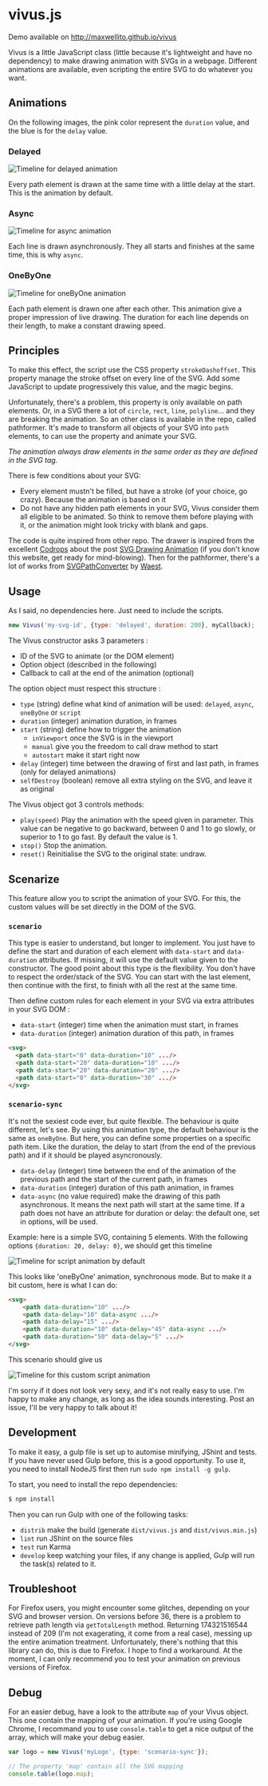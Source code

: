 # vivus.js

Demo available on http://maxwellito.github.io/vivus

Vivus is a little JavaScript class (little because it's lightweight and have no dependency) to make drawing animation with SVGs in a webpage. Different animations are available, even scripting the entire SVG to do whatever you want.

## Animations

On the following images, the pink color represent the `duration` value, and the blue is for the `delay` value.

### Delayed

![Timeline for delayed animation](https://raw.github.com/maxwellito/vivus/master/assets/delayed.png)

Every path element is drawn at the same time with a little delay at the start. This is the animation by default.

### Async

![Timeline for async animation](https://raw.github.com/maxwellito/vivus/master/assets/async.png)

Each line is drawn asynchronously. They all starts and finishes at the same time, this is why `async`.

### OneByOne

![Timeline for oneByOne animation](https://raw.github.com/maxwellito/vivus/master/assets/oneByOne.png)

Each path element is drawn one after each other. This animation give a proper impression of live drawing. The duration for each line depends on their length, to make a constant drawing speed.

## Principles

To make this effect, the script use the CSS property `strokeDashoffset`. This property manage the stroke offset on every line of the SVG. Add some JavaScript to update progressively this value, and the magic begins.

Unfortunately, there's a problem, this property is only available on path elements. Or, in a SVG there a lot of `circle`, `rect`, `line`, `polyline`... and they are breaking the animation. So an other class is available in the repo, called pathformer. It's made to transform all objects of your SVG into `path` elements, to can use the property and animate your SVG.

*The animation always draw elements in the same order as they are defined in the SVG tag.*

There is few conditions about your SVG:

- Every element mustn't be filled, but have a stroke (of your choice, go crazy). Because the animation is based on it
- Do not have any hidden path elements in your SVG, Vivus consider them all eligible to be animated. So think to remove them before playing with it, or the animation might look tricky with blank and gaps.

The code is quite inspired from other repo. The drawer is inspired from the excellent [Codrops](http://tympanus.net/codrops/) about the post [SVG Drawing Animation](http://tympanus.net/codrops/2013/12/30/svg-drawing-animation/) (if you don't know this website, get ready for mind-blowing). Then for the pathformer, there's a lot of works from [SVGPathConverter](https://github.com/Waest/SVGPathConverter) by [Waest](https://github.com/Waest).

## Usage

As I said, no dependencies here. Just need to include the scripts.

```js
new Vivus('my-svg-id', {type: 'delayed', duration: 200}, myCallback);
```

The Vivus constructor asks 3 parameters :

- ID of the SVG to animate (or the DOM element)
- Option object (described in the following)
- Callback to call at the end of the animation (optional)


The option object must respect this structure :

- `type` (string) define what kind of animation will be used: `delayed`, `async`, `oneByOne` or `script`
- `duration` (integer) animation duration, in frames
- `start` (string)
define how to trigger the animation
  - `inViewport` once the SVG is in the viewport
  - `manual` give you the freedom to call draw method to start
  - `autostart` make it start right now
- `delay` (integer)
time between the drawing of first and last path, in frames (only for delayed animations)
- `selfDestroy` (boolean) remove all extra styling on the SVG, and leave it as original

The Vivus object got 3 controls methods:

- `play(speed)` Play the animation with the speed given in parameter. This value can be negative to go backward, between 0 and 1 to go slowly, or superior to 1 to go fast. By default the value is 1.
- `stop()` Stop the animation.
- `reset()` Reinitialise the SVG to the original state: undraw.

## Scenarize

This feature allow you to script the animation of your SVG. For this, the custom values will be set directly in the DOM of the SVG.

### `scenario`

This type is easier to understand, but longer to implement. You just have to define the start and duration of each element with `data-start` and `data-duration` attributes. If missing, it will use the default value given to the constructor.
The good point about this type is the flexibility. You don't have to respect the order/stack of the SVG. You can start with the last element, then continue with the first, to finish with all the rest at the same time.

Then define custom rules for each element in your SVG via extra attributes in your SVG DOM :

- `data-start` (integer)
time when the animation must start, in frames
- `data-duration` (integer)
animation duration of this path, in frames


```html
<svg>
  <path data-start="0" data-duration="10" .../>
  <path data-start="20" data-duration="10" .../>
  <path data-start="20" data-duration="20" .../>
  <path data-start="0" data-duration="30" .../>
</svg>
```

### `scenario-sync`

It's not the sexiest code ever, but quite flexible. The behaviour is quite different, let's see.
By using this animation type, the default behaviour is the same as `oneByOne`. But here, you can define some properties on a specific path item. Like the duration, the delay to start (from the end of the previous path) and if it should be played asyncronously.

- `data-delay` (integer)
time between the end of the animation of the previous path and the start of the current path, in frames
- `data-duration` (integer)
duration of this path animation, in frames
- `data-async` (no value required)
make the drawing of this path asynchronous. It means the next path will start at the same time.
If a path does not have an attribute for duration or delay: the default one, set in options, will be used.

Example: here is a simple SVG, containing 5 elements. With the following options `{duration: 20, delay: 0}`, we should get this timeline

![Timeline for script animation by default](https://raw.github.com/maxwellito/vivus/master/assets/script_default.png)

This looks like 'oneByOne' animation, synchronous mode. But to make it a bit custom, here is what I can do:

```html
<svg>
	<path data-duration="10" .../>
	<path data-delay="10" data-async .../>
	<path data-delay="15" .../>
	<path data-duration="10" data-delay="45" data-async .../>
	<path data-duration="50" data-delay="5" .../>
</svg>
```

This scenario should give us

![Timeline for this custom script animation](https://raw.github.com/maxwellito/vivus/master/assets/script_custom.png)


I'm sorry if it does not look very sexy, and it's not really easy to use. I'm happy to make any change, as long as the idea sounds interesting. Post an issue, I'll be very happy to talk about it!

## Development

To make it easy, a gulp file is set up to automise minifying, JShint and tests.
If you have never used Gulp before, this is a good opportunity. To use it, you need to install NodeJS first then run `sudo npm install -g gulp`.

To start, you need to install the repo dependencies:

```bash
$ npm install
```

Then you can run Gulp with one of the following tasks:

- `distrib` make the build (generate `dist/vivus.js` and `dist/vivus.min.js`)
- `lint` run JShint on the source files
- `test` run Karma
- `develop` keep watching your files, if any change is applied, Gulp will run the task(s) related to it.

## Troubleshoot

For Firefox users, you might encounter some glitches, depending on your SVG and browser version. On versions before 36, there is a problem to retrieve path length via `getTotalLength` method. Returning 174321516544 instead of 209 (I'm not exagerating, it come from a real case), messing up the entire animation treatment. Unfortunately, there's nothing that this library can do, this is due to Firefox. I hope to find a workaround. At the moment, I can only recommend you to test your animation on previous versions of Firefox.

## Debug

For an easier debug, have a look to the attribute `map` of your Vivus object. This one contain the mapping of your animation. If you're using Google Chrome, I recommand you to use `console.table` to get a nice output of the array, which will make your debug easier.

```javascript
var logo = new Vivus('myLogo', {type: 'scenario-sync'});

// The property 'map' contain all the SVG mapping
console.table(logo.map);
```
